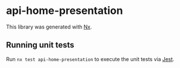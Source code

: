 # api-home-presentation

This library was generated with [Nx](https://nx.dev).

## Running unit tests

Run `nx test api-home-presentation` to execute the unit tests via [Jest](https://jestjs.io).
